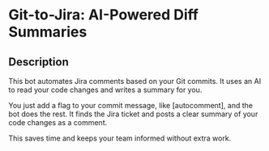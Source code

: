 # Git-to-Jira: AI-Powered Diff Summaries
## Description
This bot automates Jira comments based on your Git commits. It uses an AI to read your code changes and writes a summary for you.

You just add a flag to your commit message, like [autocomment], and the bot does the rest. It finds the Jira ticket and posts a clear summary of your code changes as a comment.

This saves time and keeps your team informed without extra work.
